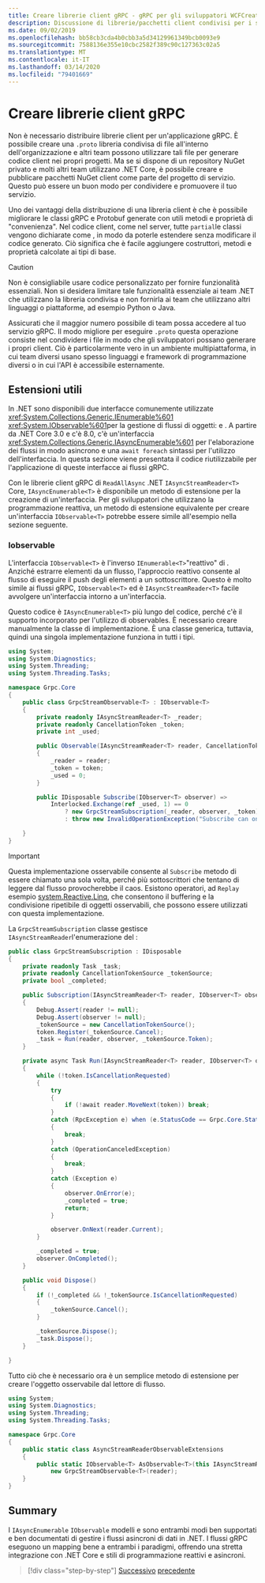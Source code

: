 ```yaml
---
title: Creare librerie client gRPC - gRPC per gli sviluppatori WCFCreate gRPC client libraries - gRPC for WCF Developers
description: Discussione di librerie/pacchetti client condivisi per i servizi gRPC.
ms.date: 09/02/2019
ms.openlocfilehash: bb58cb3cda4b0cbb3a5d34129961349bcb0093e9
ms.sourcegitcommit: 7588136e355e10cbc2582f389c90c127363c02a5
ms.translationtype: MT
ms.contentlocale: it-IT
ms.lasthandoff: 03/14/2020
ms.locfileid: "79401669"
---
```

# <a name="create-grpc-client-libraries"></a>Creare librerie client gRPC

Non è necessario distribuire librerie client per un'applicazione gRPC. È possibile creare una `.proto` libreria condivisa di file all'interno dell'organizzazione e altri team possono utilizzare tali file per generare codice client nei propri progetti. Ma se si dispone di un repository NuGet privato e molti altri team utilizzano .NET Core, è possibile creare e pubblicare pacchetti NuGet client come parte del progetto di servizio. Questo può essere un buon modo per condividere e promuovere il tuo servizio.

Uno dei vantaggi della distribuzione di una libreria client è che è possibile migliorare le classi gRPC e Protobuf generate con utili metodi e proprietà di "convenienza". Nel codice client, come nel server, tutte `partial`le classi vengono dichiarate come , in modo da poterle estendere senza modificare il codice generato. Ciò significa che è facile aggiungere costruttori, metodi e proprietà calcolate ai tipi di base.

> [!CAUTION]
> Non è consigliabile usare codice personalizzato per fornire funzionalità essenziali. Non si desidera limitare tale funzionalità essenziale ai team .NET che utilizzano la libreria condivisa e non fornirla ai team che utilizzano altri linguaggi o piattaforme, ad esempio Python o Java.

Assicurati che il maggior numero possibile di team possa accedere al tuo servizio gRPC. Il modo migliore per eseguire `.proto` questa operazione consiste nel condividere i file in modo che gli sviluppatori possano generare i propri client. Ciò è particolarmente vero in un ambiente multipiattaforma, in cui team diversi usano spesso linguaggi e framework di programmazione diversi o in cui l'API è accessibile esternamente.

## <a name="useful-extensions"></a>Estensioni utili

In .NET sono disponibili due interfacce comunemente utilizzate <xref:System.Collections.Generic.IEnumerable%601> <xref:System.IObservable%601>per la gestione di flussi di oggetti: e . A partire da .NET Core 3.0 e c'è 8.0, c'è un'interfaccia <xref:System.Collections.Generic.IAsyncEnumerable%601> per l'elaborazione dei flussi in modo asincrono e una `await foreach` sintassi per l'utilizzo dell'interfaccia. In questa sezione viene presentata il codice riutilizzabile per l'applicazione di queste interfacce ai flussi gRPC.

Con le librerie client gRPC di `ReadAllAsync` .NET `IAsyncStreamReader<T>` Core, `IAsyncEnumerable<T>` è disponibile un metodo di estensione per la creazione di un'interfaccia. Per gli sviluppatori che utilizzano la programmazione reattiva, un metodo di estensione equivalente per creare un'interfaccia `IObservable<T>` potrebbe essere simile all'esempio nella sezione seguente.

### <a name="iobservable"></a>Iobservable

L'interfaccia `IObservable<T>` è l'inverso `IEnumerable<T>`"reattivo" di . Anziché estrarre elementi da un flusso, l'approccio reattivo consente al flusso di eseguire il push degli elementi a un sottoscrittore. Questo è molto simile ai flussi gRPC, `IObservable<T>` ed è `IAsyncStreamReader<T>` facile avvolgere un'interfaccia intorno a un'interfaccia.

Questo codice è `IAsyncEnumerable<T>` più lungo del codice, perché c'è il supporto incorporato per l'utilizzo di observables. È necessario creare manualmente la classe di implementazione. È una classe generica, tuttavia, quindi una singola implementazione funziona in tutti i tipi.

```csharp
using System;
using System.Diagnostics;
using System.Threading;
using System.Threading.Tasks;

namespace Grpc.Core
{
    public class GrpcStreamObservable<T> : IObservable<T>
    {
        private readonly IAsyncStreamReader<T> _reader;
        private readonly CancellationToken _token;
        private int _used;

        public Observable(IAsyncStreamReader<T> reader, CancellationToken token = default)
        {
            _reader = reader;
            _token = token;
            _used = 0;
        }

        public IDisposable Subscribe(IObserver<T> observer) =>
            Interlocked.Exchange(ref _used, 1) == 0
                ? new GrpcStreamSubscription(_reader, observer, _token)
                : throw new InvalidOperationException("Subscribe can only be called once.");

    }
}
```

> [!IMPORTANT]
> Questa implementazione osservabile consente al `Subscribe` metodo di essere chiamato una sola volta, perché più sottoscrittori che tentano di leggere dal flusso provocherebbe il caos. Esistono operatori, ad `Replay` esempio [system.Reactive.Linq](https://www.nuget.org/packages/System.Reactive.Linq), che consentono il buffering e la condivisione ripetibile di oggetti osservabili, che possono essere utilizzati con questa implementazione.

La `GrpcStreamSubscription` classe gestisce `IAsyncStreamReader`l'enumerazione del :

```csharp
public class GrpcStreamSubscription : IDisposable
{
    private readonly Task _task;
    private readonly CancellationTokenSource _tokenSource;
    private bool _completed;

    public Subscription(IAsyncStreamReader<T> reader, IObserver<T> observer, CancellationToken token)
    {
        Debug.Assert(reader != null);
        Debug.Assert(observer != null);
        _tokenSource = new CancellationTokenSource();
        token.Register(_tokenSource.Cancel);
        _task = Run(reader, observer, _tokenSource.Token);
    }

    private async Task Run(IAsyncStreamReader<T> reader, IObserver<T> observer, CancellationToken token)
    {
        while (!token.IsCancellationRequested)
        {
            try
            {
                if (!await reader.MoveNext(token)) break;
            }
            catch (RpcException e) when (e.StatusCode == Grpc.Core.StatusCode.NotFound)
            {
                break;
            }
            catch (OperationCanceledException)
            {
                break;
            }
            catch (Exception e)
            {
                observer.OnError(e);
                _completed = true;
                return;
            }

            observer.OnNext(reader.Current);
        }

        _completed = true;
        observer.OnCompleted();
    }

    public void Dispose()
    {
        if (!_completed && !_tokenSource.IsCancellationRequested)
        {
            _tokenSource.Cancel();
        }

        _tokenSource.Dispose();
        _task.Dispose();
    }

}
```

Tutto ciò che è necessario ora è un semplice metodo di estensione per creare l'oggetto osservabile dal lettore di flusso.

```csharp
using System;
using System.Diagnostics;
using System.Threading;
using System.Threading.Tasks;

namespace Grpc.Core
{
    public static class AsyncStreamReaderObservableExtensions
    {
        public static IObservable<T> AsObservable<T>(this IAsyncStreamReader<T> reader) =>
            new GrpcStreamObservable<T>(reader);
    }
}
```

## <a name="summary"></a>Summary

I `IAsyncEnumerable` `IObservable` modelli e sono entrambi modi ben supportati e ben documentati di gestire i flussi asincroni di dati in .NET. I flussi gRPC eseguono un mapping bene a entrambi i paradigmi, offrendo una stretta integrazione con .NET Core e stili di programmazione reattivi e asincroni.

>[!div class="step-by-step"]
>[Successivo](streaming-versus-repeated.md)
>[precedente](security.md)
